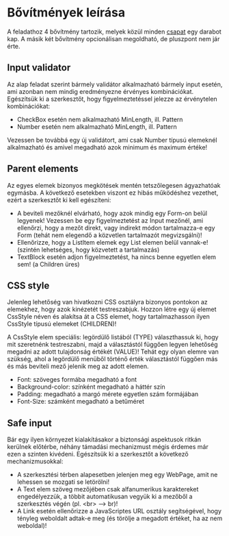 # Bővítmények leírása

A feladathoz 4 bővítmény tartozik, melyek közül minden [csapat](ExtensionsTable.md) egy darabot kap. A másik két bővítmény opcionálisan megoldható, de pluszpont nem jár érte. 

## Input validator 

Az alap feladat szerint bármely validátor alkalmazható bármely input esetén, ami azonban nem mindig eredményezne érvényes kombinációkat. Egészítsük ki a szerkesztőt, hogy figyelmeztetéssel jelezze az érvénytelen kombinációkat:

 * CheckBox esetén nem alkalmazható MinLength, ill. Pattern
 * Number esetén nem alkalmazható MinLength, ill. Pattern

 Vezessen be továbbá egy új validátort, ami csak Number típusú elemeknél alkalmazható és amivel megadható azok minimum és maximum értéke!

## Parent elements

Az egyes elemek bizonyos megkötések mentén tetszőlegesen ágyazhatóak egymásba. A következő esetekben viszont ez hibás működéshez vezethet, ezért a szerkesztőt ki kell egészíteni:

* A beviteli mezőknél elvárható, hogy azok mindig egy Form-on belül legyenek! Vezessen be egy figyelmeztetést az Input mezőnél, ami ellenőrzi, hogy a mezőt direkt, vagy indirekt módon tartalmazza-e egy Form (tehát nem elegendő a közvetlen tartalmazót megvizsgálni)!
* Ellenőrizze, hogy a ListItem elemek egy List elemen belül vannak-e! (szintén lehetséges, hogy közvetett a tartalmazás)
* TextBlock esetén adjon figyelmeztetést, ha nincs benne egyetlen elem sem! (a Children üres)

## CSS style

Jelenleg lehetőség van hivatkozni CSS osztályra bizonyos pontokon az elemekhez, hogy azok kinézetét testreszabjuk. 
Hozzon létre egy új elemet CssStyle néven és alakítsa át a CSS elemet, hogy tartalmazhasson ilyen CssStyle típusú elemeket (CHILDREN)!

A CssStyle elem speciális: legördülő listából (TYPE) választhassuk ki, hogy mit szeretnénk testreszabni, majd a választástól függően legyen lehetőség megadni az adott tulajdonság értékét (VALUE)! 
Tehát egy olyan elemre van szükség, ahol a legördülő menüből történő érték választástól függően más és más beviteli mező jelenik meg az adott elemen. 

 * Font: szöveges formába megadható a font
 * Background-color: színként megadható a háttér szín
 * Padding: megadható a margó mérete egyetlen szám formájában
 * Font-Size: számként megadható a betűméret

## Safe input

Bár egy ilyen környezet kialakításakor a biztonsági aspektusok ritkán kerülnek előtérbe, néhány támadási mechanizmust mégis érdemes már ezen a szinten kivédeni. Egészítsük ki a szerkesztőt a következő mechanizmusokkal:

 * A szerkesztési térben alapesetben jelenjen meg egy WebPage, amit ne lehessen se mozgati se letörölni!
 * A Text elem szöveg mezőjében csak alfanumerikus karaktereket engedélyezzük, a többit automatikusan vegyük ki a mezőből a szerkesztés végén (pl. &lt;br&gt; --> br)!
 * A Link esetén ellenőrizze a JavaScriptes URL osztály segítségével, hogy tényleg weboldalt adtak-e meg (és törölje a megadott értéket, ha az nem weboldal)!
